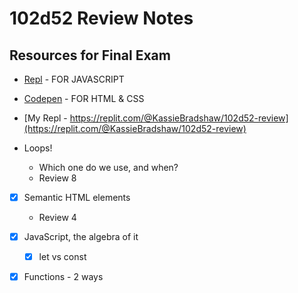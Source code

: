 # 102d52 Review Notes

## Resources for Final Exam

* [Repl](https://replit.com/~) - FOR JAVASCRIPT
* [Codepen](https://codepen.io/) - FOR HTML & CSS
* [My Repl - https://replit.com/@KassieBradshaw/102d52-review](https://replit.com/@KassieBradshaw/102d52-review)

* Loops!
  * Which one do we use, and when?
  * Review 8

* [x] Semantic HTML elements
  * Review 4

* [x] JavaScript, the algebra of it
  * [x] let vs const
  
* [x] Functions - 2 ways
